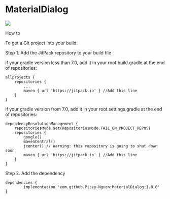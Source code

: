 # MaterialDialog
[![](https://jitpack.io/v/Pisey-Nguon/MaterialDialog.svg)](https://jitpack.io/#Pisey-Nguon/MaterialDialog)

How to

To get a Git project into your build:

Step 1. Add the JitPack repository to your build file

if your gradle version less than 7.0, add it in your root build.gradle at the end of repositories:

	allprojects {
		repositories {
			...
			maven { url 'https://jitpack.io' } //Add this line
		}
	}
  
if your gradle version from 7.0, add it in your root settings.gradle at the end of repositories:

    dependencyResolutionManagement {
	    repositoriesMode.set(RepositoriesMode.FAIL_ON_PROJECT_REPOS)
	    repositories {
	        google()
	        mavenCentral()
	        jcenter() // Warning: this repository is going to shut down soon
	        maven { url 'https://jitpack.io' } //Add this line
	    }
    }

Step 2. Add the dependency

	dependencies {
	        implementation 'com.github.Pisey-Nguon:MaterialDialog:1.0.0'
	}
